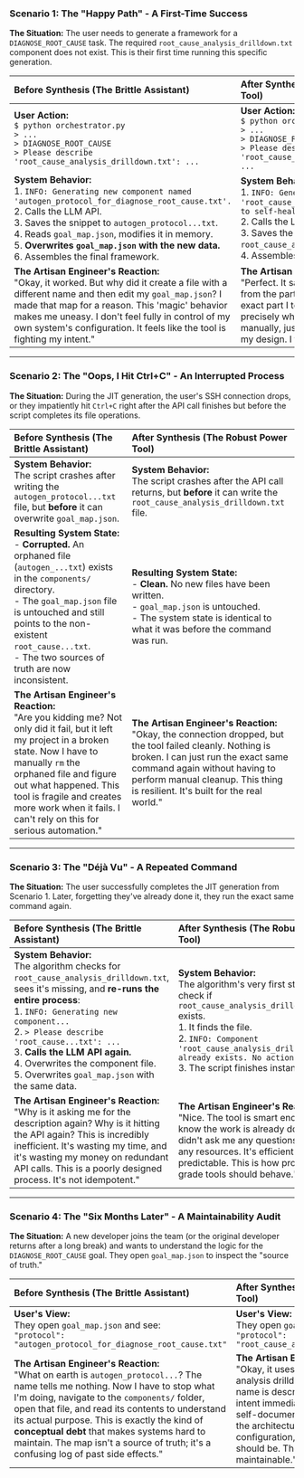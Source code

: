 ### **Scenario 1: The "Happy Path" - A First-Time Success**

**The Situation:** The user needs to generate a framework for a `DIAGNOSE_ROOT_CAUSE` task. The required `root_cause_analysis_drilldown.txt` component does not exist. This is their first time running this specific generation.

| Before Synthesis (The Brittle Assistant)                                                                                                                                                                                                                                                                                                          | After Synthesis (The Robust Power Tool)                                                                                                                                                                                                                       |
| :------------------------------------------------------------------------------------------------------------------------------------------------------------------------------------------------------------------------------------------------------------------------------------------------------------------------------------------------ | :------------------------------------------------------------------------------------------------------------------------------------------------------------------------------------------------------------------------------------------------------------ |
| **User Action:**<br>`$ python orchestrator.py`<br>`> ...`<br>`> DIAGNOSE_ROOT_CAUSE`<br>`> Please describe 'root_cause_analysis_drilldown.txt': ...`                                                                                                                                                                                              | **User Action:**<br>`$ python orchestrator.py`<br>`> ...`<br>`> DIAGNOSE_ROOT_CAUSE`<br>`> Please describe 'root_cause_analysis_drilldown.txt': ...`                                                                                                          |
| **System Behavior:**<br>1. `INFO: Generating new component named 'autogen_protocol_for_diagnose_root_cause.txt'.` <br>2. Calls the LLM API.<br>3. Saves the snippet to `autogen_protocol...txt`.<br>4. Reads `goal_map.json`, modifies it in memory.<br>5. **Overwrites `goal_map.json` with the new data.**<br>6. Assembles the final framework. | **System Behavior:**<br>1. `INFO: Generating component 'root_cause_analysis_drilldown.txt' to self-heal the library.`<br>2. Calls the LLM API.<br>3. Saves the snippet to `root_cause_analysis_drilldown.txt`.<br>4. Assembles the final framework.           |
| **The Artisan Engineer's Reaction:**<br>"Okay, it worked. But why did it create a file with a different name and then edit my `goal_map.json`? I made that map for a reason. This 'magic' behavior makes me uneasy. I don't feel fully in control of my own system's configuration. It feels like the tool is fighting my intent."                | **The Artisan Engineer's Reaction:**<br>"Perfect. It saw a part was missing from the parts bin, so it fabricated the exact part I told it to expect. It did precisely what I would have done manually, just faster. The tool respects my design. I trust it." |

---

### **Scenario 2: The "Oops, I Hit Ctrl+C" - An Interrupted Process**

**The Situation:** During the JIT generation, the user's SSH connection drops, or they impatiently hit `Ctrl+C` right after the API call finishes but before the script completes its file operations.

| Before Synthesis (The Brittle Assistant)                                                                                                                                                                                                                                                                         | After Synthesis (The Robust Power Tool)                                                                                                                                                                                                                               |
| :--------------------------------------------------------------------------------------------------------------------------------------------------------------------------------------------------------------------------------------------------------------------------------------------------------------- | :-------------------------------------------------------------------------------------------------------------------------------------------------------------------------------------------------------------------------------------------------------------------- |
| **System Behavior:**<br>The script crashes after writing the `autogen_protocol...txt` file, but **before** it can overwrite `goal_map.json`.                                                                                                                                                                     | **System Behavior:**<br>The script crashes after the API call returns, but **before** it can write the `root_cause_analysis_drilldown.txt` file.                                                                                                                      |
| **Resulting System State:**<br>- **Corrupted.** An orphaned file (`autogen_...txt`) exists in the `components/` directory.<br>- The `goal_map.json` file is untouched and still points to the non-existent `root_cause...txt`.<br>- The two sources of truth are now inconsistent.                               | **Resulting System State:**<br>- **Clean.** No new files have been written.<br>- `goal_map.json` is untouched.<br>- The system state is identical to what it was before the command was run.                                                                          |
| **The Artisan Engineer's Reaction:**<br>"Are you kidding me? Not only did it fail, but it left my project in a broken state. Now I have to manually `rm` the orphaned file and figure out what happened. This tool is fragile and creates more work when it fails. I can't rely on this for serious automation." | **The Artisan Engineer's Reaction:**<br>"Okay, the connection dropped, but the tool failed cleanly. Nothing is broken. I can just run the exact same command again without having to perform manual cleanup. This thing is resilient. It's built for the real world." |

---

### **Scenario 3: The "Déjà Vu" - A Repeated Command**

**The Situation:** The user successfully completes the JIT generation from Scenario 1. Later, forgetting they've already done it, they run the exact same command again.

| Before Synthesis (The Brittle Assistant)                                                                                                                                                                                                                                                                                                                               | After Synthesis (The Robust Power Tool)                                                                                                                                                                                                                                        |
| :--------------------------------------------------------------------------------------------------------------------------------------------------------------------------------------------------------------------------------------------------------------------------------------------------------------------------------------------------------------------- | :----------------------------------------------------------------------------------------------------------------------------------------------------------------------------------------------------------------------------------------------------------------------------- |
| **System Behavior:**<br>The algorithm checks for `root_cause_analysis_drilldown.txt`, sees it's missing, and **re-runs the entire process**: <br>1. `INFO: Generating new component...`<br>2. `> Please describe 'root_cause...txt': ...`<br>3. **Calls the LLM API again.**<br>4. Overwrites the component file.<br>5. Overwrites `goal_map.json` with the same data. | **System Behavior:**<br>The algorithm's very first step is to check if `root_cause_analysis_drilldown.txt` exists.<br>1. It finds the file.<br>2. `INFO: Component 'root_cause_analysis_drilldown.txt' already exists. No action needed.`<br>3. The script finishes instantly. |
| **The Artisan Engineer's Reaction:**<br>"Why is it asking me for the description again? Why is it hitting the API again? This is incredibly inefficient. It's wasting my time, and it's wasting my money on redundant API calls. This is a poorly designed process. It's not idempotent."                                                                              | **The Artisan Engineer's Reaction:**<br>"Nice. The tool is smart enough to know the work is already done. It didn't ask me any questions or waste any resources. It's efficient and predictable. This is how professional-grade tools should behave."                          |

---

### **Scenario 4: The "Six Months Later" - A Maintainability Audit**

**The Situation:** A new developer joins the team (or the original developer returns after a long break) and wants to understand the logic for the `DIAGNOSE_ROOT_CAUSE` goal. They open `goal_map.json` to inspect the "source of truth."

| Before Synthesis (The Brittle Assistant)                                                                                                                                                                                                                                                                                                                                                                                       | After Synthesis (The Robust Power Tool)                                                                                                                                                                                                                                                                                                          |
| :----------------------------------------------------------------------------------------------------------------------------------------------------------------------------------------------------------------------------------------------------------------------------------------------------------------------------------------------------------------------------------------------------------------------------- | :----------------------------------------------------------------------------------------------------------------------------------------------------------------------------------------------------------------------------------------------------------------------------------------------------------------------------------------------- |
| **User's View:**<br>They open `goal_map.json` and see:<br>`"protocol": "autogen_protocol_for_diagnose_root_cause.txt"`                                                                                                                                                                                                                                                                                                         | **User's View:**<br>They open `goal_map.json` and see:<br>`"protocol": "root_cause_analysis_drilldown.txt"`                                                                                                                                                                                                                                      |
| **The Artisan Engineer's Reaction:**<br>"What on earth is `autogen_protocol...`? The name tells me nothing. Now I have to stop what I'm doing, navigate to the `components/` folder, open that file, and read its contents to understand its actual purpose. This is exactly the kind of **conceptual debt** that makes systems hard to maintain. The map isn't a source of truth; it's a confusing log of past side effects." | **The Artisan Engineer's Reaction:**<br>"Okay, it uses the 'root cause analysis drilldown' protocol. The name is descriptive and tells me the intent immediately. The system is self-documenting. I can understand the architecture just by reading the configuration, which is exactly how it should be. The system is clear and maintainable." |
